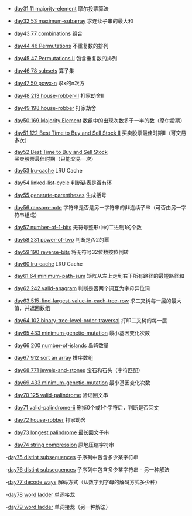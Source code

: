 - [day31 11 majority-element](https://leetcode.com/problems/majority-element/)
摩尔投票算法

- [day32 53 maximum-subarray](https://leetcode.com/problems/maximum-subarray/)
求连续子串的最大和

- [day43 77 combinations](https://leetcode.com/problems/combinations/)
组合

- [day44 46 Permutations](https://leetcode.com/problems/permutations/)
不重复数的排列

- [day45 47 Permutations II](https://leetcode.com/problems/permutations-ii/)
包含重复数的排列

- [day46 78 subsets](https://leetcode.com/problems/powx-n/)
算子集

- [day47 50 powx-n](https://leetcode.com/problems/powx-n/)
求x的n次方

- [day48 213 house-robber-II](https://leetcode.com/problems/house-robber-ii/)
打家劫舍II

- [day49 198 house-robber](https://leetcode.com/problems/house-robber/)
打家劫舍

- [day50 169 Majority Element](https://leetcode.com/problems/majority-element)
数组中的出现次数多于一半的数（摩尔投票）

- [day51 122 Best Time to Buy and Sell Stock II](https://leetcode.com/problems/best-time-to-buy-and-sell-stock-ii/)
买卖股票最佳时期II（可交易多次）

- [day52 Best Time to Buy and Sell Stock](https://leetcode.com/problems/best-time-to-buy-and-sell-stock)
买卖股票最佳时期（只能交易一次）

- [day53 lru-cache](https://leetcode.com/problems/lru-cache)
LRU Cache

- [day54 linked-list-cycle](https://leetcode.com/problems/linked-list-cycle/)
判断链表是否有环

- [day55 generate-parentheses](https://leetcode.com/problems/generate-parentheses)
生成括号

- [day56 ransom-note](https://leetcode.com/problems/ransom-note/)
字符串是否是另一字符串的非连续子串（可否由另一字符串组成）

- [day57 number-of-1-bits](https://leetcode.com/problems/number-of-1-bits)
无符号整形中的二进制1的个数

- [day58 231 power-of-two](https://leetcode.com/problems/power-of-two/)
判断是否2的幂

- [day59 190 reverse-bits](https://leetcode.com/problems/reverse-bits/)
将无符号32位数按位倒转

- [day60 lru-cache](https://leetcode.com/problems/lru-cache)
LRU Cache

- [day61 64 minimum-path-sum](https://leetcode.com/problems/minimum-path-sum/)
矩阵从左上走到右下所有路径的最短路径和

- [day62 242 valid-anagram](https://leetcode.com/problems/valid-anagram/)
判断是否两个词互为字母异位词

- [day63 515-find-largest-value-in-each-tree-row](https://leetcode.com/problems/find-largest-value-in-each-tree-row/)
求二叉树每一层的最大值，并返回数组

- [day64 102 binary-tree-level-order-traversal](https://leetcode.com/problems/binary-tree-level-order-traversal/)
打印二叉树的每一层

- [day65 433 minimum-genetic-mutation](https://leetcode.com/problems/minimum-genetic-mutation/)
最小基因变化次数

- [day66 200 number-of-islands](https://leetcode.com/problems/number-of-islands)
岛屿数量

- [day67 912 sort an array](https://leetcode.com/problems/sort-an-array)
排序数组

- [day68 771 jewels-and-stones](https://leetcode.com/problems/jewels-and-stones/)
宝石和石头（字符匹配）

- [day69 433 minimum-genetic-mutation](https://leetcode.com/problems/minimum-genetic-mutation)
最小基因变化次数

- [day70 125 valid-palindrome](https://leetcode.com/problems/valid-palindrome/)
验证回文串

- [day71 valid-palindrome-ii](https://leetcode-cn.com/problems/valid-palindrome-ii/)
删掉0个或1个字符后，判断是否回文

- [day72 house-robber](https://leetcode-cn.com/problems/house-robber/)
打家劫舍

- [day73 longest palindrome](https://leetcode.com/problems/longest-palindromic-substring/)
最长回文子串

- [day74 string compression](https://leetcode.com/problems/string-compression/)
原地压缩字符串

-[day75 distint subsequences](https://leetcode-cn.com/problems/distinct-subsequences/)
子序列中包含多少某字符串

-[day76 distint subsequences](https://leetcode-cn.com/problems/distinct-subsequences/)
子序列中包含多少某字符串 - 另一种解法

-[day77 decode ways](https://leetcode.com/problems/decode-ways/)
解码方式（从数字到字母的解码方式多少种）

-[day78 word ladder](https://leetcode-cn.com/problems/word-ladder/)
单词接龙

-[day79 word ladder](https://leetcode-cn.com/problems/word-ladder/)
单词接龙（另一种解法）
